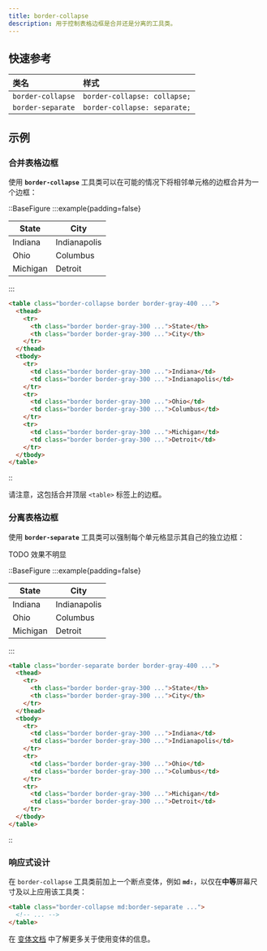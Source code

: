 ```yaml
---
title: border-collapse
description: 用于控制表格边框是合并还是分离的工具类。
---
```


## 快速参考

| 类名              | 样式                     |
| :---------------- | :----------------------- |
| `border-collapse` | `border-collapse: collapse;` |
| `border-separate` | `border-collapse: separate;` |

## 示例

### 合并表格边框

使用 **`border-collapse`** 工具类可以在可能的情况下将相邻单元格的边框合并为一个边框：

::BaseFigure
:::example{padding=false}
<div class="px-4 py-8 sm:px-8">
  <table class="w-full border-collapse border border-gray-400 bg-white text-sm dark:border-gray-500 dark:bg-gray-800">
    <thead class="bg-gray-50 dark:bg-gray-700">
      <tr>
        <th class="w-1/2 border border-gray-300 p-4 text-left font-semibold text-gray-900 dark:border-gray-600 dark:text-gray-200">
          State
        </th>
        <th class="w-1/2 border border-gray-300 p-4 text-left font-semibold text-gray-900 dark:border-gray-600 dark:text-gray-200">
          City
        </th>
      </tr>
    </thead>
    <tbody>
      <tr>
        <td class="border border-gray-300 p-4 text-gray-500 dark:border-gray-700 dark:text-gray-400">
          Indiana
        </td>
        <td class="border border-gray-300 p-4 text-gray-500 dark:border-gray-700 dark:text-gray-400">
          Indianapolis
        </td>
      </tr>
      <tr>
        <td class="border border-gray-300 p-4 text-gray-500 dark:border-gray-700 dark:text-gray-400">Ohio</td>
        <td class="border border-gray-300 p-4 text-gray-500 dark:border-gray-700 dark:text-gray-400">
          Columbus
        </td>
      </tr>
      <tr>
        <td class="border border-gray-300 p-4 text-gray-500 dark:border-gray-700 dark:text-gray-400">
          Michigan
        </td>
        <td class="border border-gray-300 p-4 text-gray-500 dark:border-gray-700 dark:text-gray-400">
          Detroit
        </td>
      </tr>
    </tbody>
  </table>
</div>
:::

```html
<table class="border-collapse border border-gray-400 ...">
  <thead>
    <tr>
      <th class="border border-gray-300 ...">State</th>
      <th class="border border-gray-300 ...">City</th>
    </tr>
  </thead>
  <tbody>
    <tr>
      <td class="border border-gray-300 ...">Indiana</td>
      <td class="border border-gray-300 ...">Indianapolis</td>
    </tr>
    <tr>
      <td class="border border-gray-300 ...">Ohio</td>
      <td class="border border-gray-300 ...">Columbus</td>
    </tr>
    <tr>
      <td class="border border-gray-300 ...">Michigan</td>
      <td class="border border-gray-300 ...">Detroit</td>
    </tr>
  </tbody>
</table>
```
::

请注意，这包括合并顶层 `<table>` 标签上的边框。

### 分离表格边框

使用 **`border-separate`** 工具类可以强制每个单元格显示其自己的独立边框：

TODO 效果不明显

::BaseFigure
:::example{padding=false}
<div class="px-4 py-8 sm:px-8">
  <table class="w-full border-separate border border-gray-400 bg-white text-sm dark:border-gray-500 dark:bg-gray-800">
    <thead class="bg-gray-50 dark:bg-gray-700">
      <tr>
        <th class="w-1/2 border border-gray-300 p-4 text-left font-semibold text-gray-900 dark:border-gray-600 dark:text-gray-200">
          State
        </th>
        <th class="w-1/2 border border-gray-300 p-4 text-left font-semibold text-gray-900 dark:border-gray-600 dark:text-gray-200">
          City
        </th>
      </tr>
    </thead>
    <tbody>
      <tr>
        <td class="border border-gray-300 p-4 text-gray-500 dark:border-gray-700 dark:text-gray-400">
          Indiana
        </td>
        <td class="border border-gray-300 p-4 text-gray-500 dark:border-gray-700 dark:text-gray-400">
          Indianapolis
        </td>
      </tr>
      <tr>
        <td class="border border-gray-300 p-4 text-gray-500 dark:border-gray-700 dark:text-gray-400">Ohio</td>
        <td class="border border-gray-300 p-4 text-gray-500 dark:border-gray-700 dark:text-gray-400">
          Columbus
        </td>
      </tr>
      <tr>
        <td class="border border-gray-300 p-4 text-gray-500 dark:border-gray-700 dark:text-gray-400">
          Michigan
        </td>
        <td class="border border-gray-300 p-4 text-gray-500 dark:border-gray-700 dark:text-gray-400">
          Detroit
        </td>
      </tr>
    </tbody>
  </table>
</div>
:::

```html
<table class="border-separate border border-gray-400 ...">
  <thead>
    <tr>
      <th class="border border-gray-300 ...">State</th>
      <th class="border border-gray-300 ...">City</th>
    </tr>
  </thead>
  <tbody>
    <tr>
      <td class="border border-gray-300 ...">Indiana</td>
      <td class="border border-gray-300 ...">Indianapolis</td>
    </tr>
    <tr>
      <td class="border border-gray-300 ...">Ohio</td>
      <td class="border border-gray-300 ...">Columbus</td>
    </tr>
    <tr>
      <td class="border border-gray-300 ...">Michigan</td>
      <td class="border border-gray-300 ...">Detroit</td>
    </tr>
  </tbody>
</table>
```
::

### 响应式设计

在 `border-collapse` 工具类前加上一个断点变体，例如 **`md:`**，以仅在**中等**屏幕尺寸及以上应用该工具类：

```html
<table class="border-collapse md:border-separate ...">
  <!-- ... -->
</table>
```

在 [变体文档](https://tailwindcss.com/docs/hover-focus-and-other-states%23variants) 中了解更多关于使用变体的信息。


